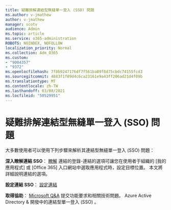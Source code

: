 ```yaml
---
title: 疑難排解連結型無縫單一登入 (SSO) 問題
ms.author: v-jmathew
author: v-jmathew
manager: scotv
audience: Admin
ms.topic: article
ms.service: o365-administration
ROBOTS: NOINDEX, NOFOLLOW
localization_priority: Normal
ms.collection: Adm_O365
ms.custom:
- "9004357"
- "9372"
ms.openlocfilehash: 7f8b9247176df7f561ba89f8d75cbdc74155fcd3
ms.sourcegitcommit: 4883f1f89d4c6ca23161e9a43ff206ad21d4f09b
ms.translationtype: MT
ms.contentlocale: zh-TW
ms.lasthandoff: 03/08/2021
ms.locfileid: "50529951"
---
```

# <a name="troubleshoot-link-based-seamless-single-sign-on-sso-issues"></a>疑難排解連結型無縫單一登入 (SSO) 問題

大多數使用者可以使用下列步驟來解析其連結型無縫單一登入 (SSO) 問題：

**深入瞭解連結 SSO**： [瞭解](https://docs.microsoft.com/azure/active-directory/manage-apps/configure-linked-sign-on) 連結的登錄-連結的選項可讓您在使用者于組織的 [我的應用程式] 或 [Office 365] 入口網站中選取應用程式時，設定目標位置。 本文將詳細說明連結的選項。

**設定連結 SSO**： [設定連結](https://docs.microsoft.com/azure/active-directory/manage-apps/configure-linked-sign-on#configure-link)

**取得協助**： [Microsoft Q&A](https://docs.microsoft.com/answers/topics/azure-ad-single-sign-on.html) 提交功能要求和相關技術問題。 Azure Active Directory & 開發中的連結型單一登入 (SSO) 。
